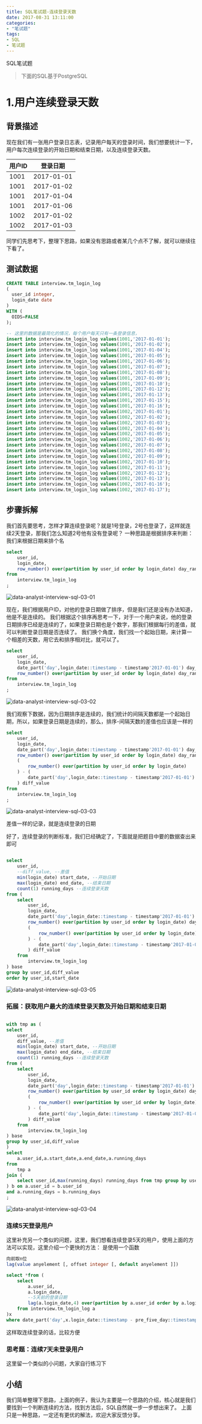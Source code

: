 ```yaml
---
title: SQL笔试题-连续登录天数
date: 2017-08-31 13:11:00
categories:
- "笔试题"
tags:
- SQL
- 笔试题
---
```

SQL笔试题

> 下面的SQL基于PostgreSQL

# 1.用户连续登录天数

## 背景描述
现在我们有一张用户登录日志表，记录用户每天的登录时间，我们想要统计一下，用户每次连续登录的开始日期和结束日期，以及连续登录天数。

用户ID | 登录日期
---|---
1001 | 2017-01-01
1001 | 2017-01-02
1001 | 2017-01-04
1001 | 2017-01-06
1002 | 2017-01-02
1002 | 2017-01-03

同学们先思考下，整理下思路，如果没有思路或者某几个点不了解，就可以继续往下看了。

<!-- more -->

## 测试数据
``` sql
CREATE TABLE interview.tm_login_log
(
  user_id integer,
  login_date date
)
WITH (
  OIDS=FALSE
);

-- 这里的数据是最简化的情况，每个用户每天只有一条登录信息，
insert into interview.tm_login_log values(1001,'2017-01-01');
insert into interview.tm_login_log values(1001,'2017-01-02');
insert into interview.tm_login_log values(1001,'2017-01-04');
insert into interview.tm_login_log values(1001,'2017-01-05');
insert into interview.tm_login_log values(1001,'2017-01-06');
insert into interview.tm_login_log values(1001,'2017-01-07');
insert into interview.tm_login_log values(1001,'2017-01-08');
insert into interview.tm_login_log values(1001,'2017-01-09');
insert into interview.tm_login_log values(1001,'2017-01-10');
insert into interview.tm_login_log values(1001,'2017-01-12');
insert into interview.tm_login_log values(1001,'2017-01-13');
insert into interview.tm_login_log values(1001,'2017-01-15');
insert into interview.tm_login_log values(1001,'2017-01-16');
insert into interview.tm_login_log values(1002,'2017-01-01');
insert into interview.tm_login_log values(1002,'2017-01-02');
insert into interview.tm_login_log values(1002,'2017-01-03');
insert into interview.tm_login_log values(1002,'2017-01-04');
insert into interview.tm_login_log values(1002,'2017-01-05');
insert into interview.tm_login_log values(1002,'2017-01-06');
insert into interview.tm_login_log values(1002,'2017-01-07');
insert into interview.tm_login_log values(1002,'2017-01-08');
insert into interview.tm_login_log values(1002,'2017-01-09');
insert into interview.tm_login_log values(1002,'2017-01-10');
insert into interview.tm_login_log values(1002,'2017-01-11');
insert into interview.tm_login_log values(1002,'2017-01-12');
insert into interview.tm_login_log values(1002,'2017-01-13');
insert into interview.tm_login_log values(1002,'2017-01-16');
insert into interview.tm_login_log values(1002,'2017-01-17');

```

## 步骤拆解
我们首先要思考，怎样才算连续登录呢？就是1号登录，2号也登录了，这样就连续2天登录，那我们怎么知道2号他有没有登录呢？
一种思路是根据排序来判断：
我们来根据日期来排个名
``` sql
select 
	user_id,
	login_date,
	row_number() over(partition by user_id order by login_date) day_rank
from 
	interview.tm_login_log
;
```
![data-analyst-interview-sql-03-01](http://7xl61k.com1.z0.glb.clouddn.com/data-analyst-interview-sql-03-01.png-blog.photo)

现在，我们根据用户ID，对他的登录日期做了排序，但是我们还是没有办法知道，他是不是连续的。
我们根据这个排序再思考一下，对于一个用户来说，他的登录日期排序已经是连续的了，如果登录日期也是个数字，那我们根据每行的差值，就可以判断登录日期是否连续了。
我们换个角度，我们找一个起始日期，来计算一个相差的天数，用它去和排序相对比，就可以了。
``` sql
select 
	user_id,
	login_date,
	date_part('day',login_date::timestamp - timestamp'2017-01-01') day_interval, -- 间隔天数
	row_number() over(partition by user_id order by login_date) day_rank -- 日期排序
from 
	interview.tm_login_log
;
```
![data-analyst-interview-sql-03-02](http://7xl61k.com1.z0.glb.clouddn.com/data-analyst-interview-sql-03-02.png-blog.photo)

我们观察下数据，因为日期排序是连续的，我们统计的间隔天数都是一个起始日期，所以，如果登录日期是连续的，那么，排序-间隔天数的差值也应该是一样的

``` sql
select 
	user_id,
	login_date,
	date_part('day',login_date::timestamp - timestamp'2017-01-01') day_interval, -- 间隔天数
	row_number() over(partition by user_id order by login_date) day_rank, -- 日期排序
	(
		row_number() over(partition by user_id order by login_date)
	) - (
		date_part('day',login_date::timestamp - timestamp'2017-01-01')
	) diff_value
from 
	interview.tm_login_log
;

```
![data-analyst-interview-sql-03-03](http://7xl61k.com1.z0.glb.clouddn.com/data-analyst-interview-sql-03-03.png-blog.photo)

差值一样的记录，就是连续登录的日期

好了，连续登录的判断标准，我们已经确定了，下面就是把题目中要的数据查出来即可
``` sql

select 
	user_id,
	--diff_value, --差值
	min(login_date) start_date, --开始日期
	max(login_date) end_date, --结束日期
	count(1) running_days --连续登录天数
from (
	select 
		user_id,
		login_date,
		date_part('day',login_date::timestamp - timestamp'2017-01-01') day_interval, -- 间隔天数
		row_number() over(partition by user_id order by login_date) day_rank, -- 日期排序
		(
			row_number() over(partition by user_id order by login_date)
		) - (
			date_part('day',login_date::timestamp - timestamp'2017-01-01')
		) diff_value
	from 
		interview.tm_login_log
) base
group by user_id,diff_value
order by user_id,start_date
```
![data-analyst-interview-sql-03-05](http://7xl61k.com1.z0.glb.clouddn.com/data-analyst-interview-sql-03-05.png-blog.photo)

### 拓展：获取用户最大的连续登录天数及开始日期和结束日期
``` sql

with tmp as (
select 
	user_id,
	diff_value, --差值
	min(login_date) start_date, --开始日期
	max(login_date) end_date, --结束日期
	count(1) running_days --连续登录天数
from (
	select 
		user_id,
		login_date,
		date_part('day',login_date::timestamp - timestamp'2017-01-01') day_interval, -- 间隔天数
		row_number() over(partition by user_id order by login_date) day_rank, -- 日期排序
		(
			row_number() over(partition by user_id order by login_date)
		) - (
			date_part('day',login_date::timestamp - timestamp'2017-01-01')
		) diff_value
	from 
		interview.tm_login_log
) base
group by user_id,diff_value
) 
select 
	a.user_id,a.start_date,a.end_date,a.running_days
from 
	tmp a
join (
	select user_id,max(running_days) running_days from tmp group by user_id
) b on a.user_id = b.user_id
and a.running_days = b.running_days
;
```
![data-analyst-interview-sql-03-04](http://7xl61k.com1.z0.glb.clouddn.com/data-analyst-interview-sql-03-04.png-blog.photo)

### 连续5天登录用户
这里补充另一个类似的问题，这里，我们想看连续登录5天的用户，使用上面的方法可以实现，这里介绍一个更快的方法：
是使用一个函数
``` sql
向前取n位
lag(value anyelement [, offset integer [, default anyelement ]])

select *from (
	select 
		a.user_id,
		a.login_date,
		--5天前的登录日期
		lag(a.login_date,4) over(partition by a.user_id order by a.login_date) pre_five_day 
	from interview.tm_login_log a 
)x
where date_part('day',x.login_date::timestamp - pre_five_day::timestamp)=4
```
这样取连续登录的话，比较方便

### 思考题：连续7天未登录用户
这里留一个类似的小问题，大家自行练习下

## 小结
我们简单整理下思路，上面的例子，我认为主要是一个思路的介绍，核心就是我们要找到一个判断连续的方法，找到方法后，SQL自然就一步一步想出来了。
上面只是一种思路，一定还有更优的解法，欢迎大家反馈分享。

